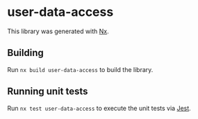 # user-data-access

This library was generated with [Nx](https://nx.dev).

## Building

Run `nx build user-data-access` to build the library.

## Running unit tests

Run `nx test user-data-access` to execute the unit tests via [Jest](https://jestjs.io).
